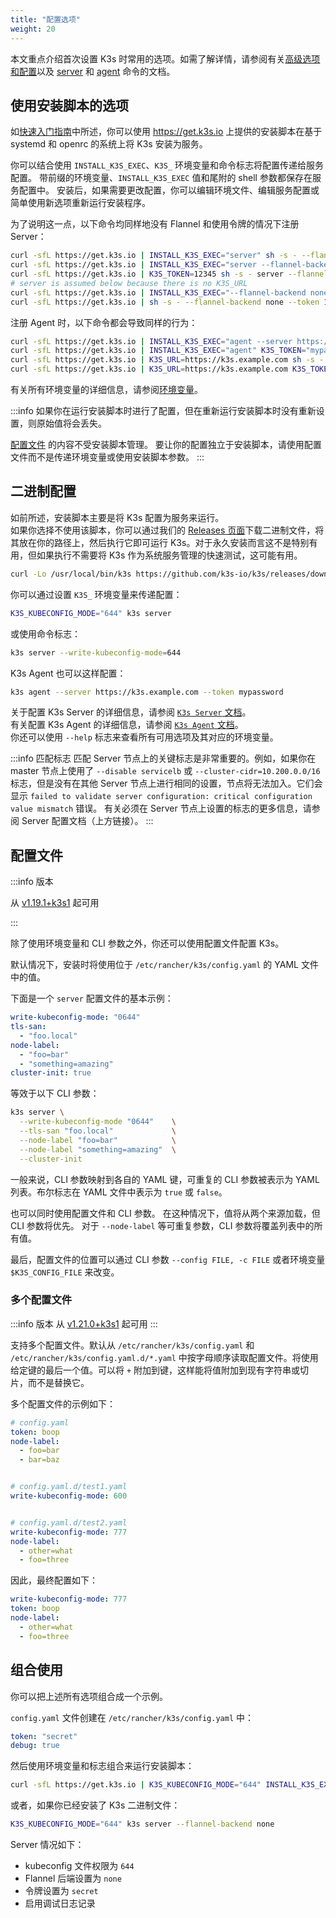 ```yaml
---
title: "配置选项"
weight: 20
---
```


本文重点介绍首次设置 K3s 时常用的选项。如需了解详情，请参阅有关[高级选项和配置](../advanced/advanced.md)以及 [server](../cli/server.md) 和 [agent](../cli/agent.md) 命令的文档。

## 使用安装脚本的选项

如[快速入门指南](../quick-start/quick-start.md)中所述，你可以使用 https://get.k3s.io 上提供的安装脚本在基于 systemd 和 openrc 的系统上将 K3s 安装为服务。

你可以结合使用 `INSTALL_K3S_EXEC`、`K3S_` 环境变量和命令标志将配置传递给服务配置。
带前缀的环境变量、`INSTALL_K3S_EXEC` 值和尾附的 shell 参数都保存在服务配置中。
安装后，如果需要更改配置，你可以编辑环境文件、编辑服务配置或简单使用新选项重新运行安装程序。

为了说明这一点，以下命令均同样地没有 Flannel 和使用令牌的情况下注册 Server：

```bash
curl -sfL https://get.k3s.io | INSTALL_K3S_EXEC="server" sh -s - --flannel-backend none --token 12345
curl -sfL https://get.k3s.io | INSTALL_K3S_EXEC="server --flannel-backend none" K3S_TOKEN=12345 sh -s -
curl -sfL https://get.k3s.io | K3S_TOKEN=12345 sh -s - server --flannel-backend none
# server is assumed below because there is no K3S_URL
curl -sfL https://get.k3s.io | INSTALL_K3S_EXEC="--flannel-backend none --token 12345" sh -s -
curl -sfL https://get.k3s.io | sh -s - --flannel-backend none --token 12345
```

注册 Agent 时，以下命令都会导致同样的行为：

```bash
curl -sfL https://get.k3s.io | INSTALL_K3S_EXEC="agent --server https://k3s.example.com --token mypassword" sh -s -
curl -sfL https://get.k3s.io | INSTALL_K3S_EXEC="agent" K3S_TOKEN="mypassword" sh -s - --server https://k3s.example.com
curl -sfL https://get.k3s.io | K3S_URL=https://k3s.example.com sh -s - agent --token mypassword
curl -sfL https://get.k3s.io | K3S_URL=https://k3s.example.com K3S_TOKEN=mypassword sh -s - # agent is assumed because of K3S_URL
```

有关所有环境变量的详细信息，请参阅[环境变量](../reference/env-variables.md)。

:::info
如果你在运行安装脚本时进行了配置，但在重新运行安装脚本时没有重新设置，则原始值将会丢失。

[配置文件](#配置文件) 的内容不受安装脚本管理。
要让你的配置独立于安装脚本，请使用配置文件而不是传递环境变量或使用安装脚本参数。
:::

## 二进制配置

如前所述，安装脚本主要是将 K3s 配置为服务来运行。  
如果你选择不使用该脚本，你可以通过我们的 [Releases 页面](https://github.com/k3s-io/k3s/releases/latest)下载二进制文件，将其放在你的路径上，然后执行它即可运行 K3s。对于永久安装而言这不是特别有用，但如果执行不需要将 K3s 作为系统服务管理的快速测试，这可能有用。
```bash
curl -Lo /usr/local/bin/k3s https://github.com/k3s-io/k3s/releases/download/v1.26.5+k3s1/k3s; chmod a+x /usr/local/bin/k3s
```

你可以通过设置 `K3S_` 环境变量来传递配置：
```bash
K3S_KUBECONFIG_MODE="644" k3s server
```

或使用命令标志：
```bash
k3s server --write-kubeconfig-mode=644
```

K3s Agent 也可以这样配置：

```bash
k3s agent --server https://k3s.example.com --token mypassword
```

关于配置 K3s Server 的详细信息，请参阅 [`K3s Server` 文档](../cli/server.md)。  
有关配置 K3s Agent 的详细信息，请参阅 [`K3s Agent` 文档](../cli/agent.md)。  
你还可以使用 `--help` 标志来查看所有可用选项及其对应的环境变量。

:::info 匹配标志
匹配 Server 节点上的关键标志是非常重要的。例如，如果你在 master 节点上使用了 `--disable servicelb` 或 `--cluster-cidr=10.200.0.0/16` 标志，但是没有在其他 Server 节点上进行相同的设置，节点将无法加入。它们会显示 `failed to validate server configuration: critical configuration value mismatch` 错误。
有关必须在 Server 节点上设置的标志的更多信息，请参阅 Server 配置文档（上方链接）。
:::
## 配置文件

:::info 版本

从 [v1.19.1+k3s1](https://github.com/k3s-io/k3s/releases/tag/v1.19.1%2Bk3s1) 起可用

:::

除了使用环境变量和 CLI 参数之外，你还可以使用配置文件配置 K3s。

默认情况下，安装时将使用位于 `/etc/rancher/k3s/config.yaml` 的 YAML 文件中的值。

下面是一个 `server` 配置文件的基本示例：

```yaml
write-kubeconfig-mode: "0644"
tls-san:
  - "foo.local"
node-label:
  - "foo=bar"
  - "something=amazing"
cluster-init: true
```

等效于以下 CLI 参数：

```bash
k3s server \
  --write-kubeconfig-mode "0644"    \
  --tls-san "foo.local"             \
  --node-label "foo=bar"            \
  --node-label "something=amazing"  \
  --cluster-init
```

一般来说，CLI 参数映射到各自的 YAML 键，可重复的 CLI 参数被表示为 YAML 列表。布尔标志在 YAML 文件中表示为 `true` 或 `false`。

也可以同时使用配置文件和 CLI 参数。 在这种情况下，值将从两个来源加载，但 CLI 参数将优先。 对于 `--node-label` 等可重复参数，CLI 参数将覆盖列表中的所有值。

最后，配置文件的位置可以通过 CLI 参数 `--config FILE, -c FILE` 或者环境变量 `$K3S_CONFIG_FILE` 来改变。

### 多个配置文件
:::info 版本
从 [v1.21.0+k3s1](https://github.com/k3s-io/k3s/releases/tag/v1.21.0%2Bk3s1) 起可用
:::

支持多个配置文件。默认从 `/etc/rancher/k3s/config.yaml` 和 `/etc/rancher/k3s/config.yaml.d/*.yaml` 中按字母顺序读取配置文件。将使用给定键的最后一个值。可以将 `+` 附加到键，这样能将值附加到现有字符串或切片，而不是替换它。

多个配置文件的示例如下：

```yaml
# config.yaml
token: boop
node-label:
  - foo=bar
  - bar=baz


# config.yaml.d/test1.yaml
write-kubeconfig-mode: 600


# config.yaml.d/test2.yaml
write-kubeconfig-mode: 777
node-label:
  - other=what
  - foo=three

```

因此，最终配置如下：

```yaml
write-kubeconfig-mode: 777
token: boop
node-label:
  - other=what
  - foo=three
```

## 组合使用

你可以把上述所有选项组合成一个示例。

`config.yaml` 文件创建在 `/etc/rancher/k3s/config.yaml` 中：

```yaml
token: "secret"
debug: true
```

然后使用环境变量和标志组合来运行安装脚本：

```bash
curl -sfL https://get.k3s.io | K3S_KUBECONFIG_MODE="644" INSTALL_K3S_EXEC="server" sh -s - --flannel-backend none
```

或者，如果你已经安装了 K3s 二进制文件：
```bash
K3S_KUBECONFIG_MODE="644" k3s server --flannel-backend none
```

Server 情况如下：
- kubeconfig 文件权限为 `644`
- Flannel 后端设置为 `none`
- 令牌设置为 `secret`
- 启用调试日志记录
